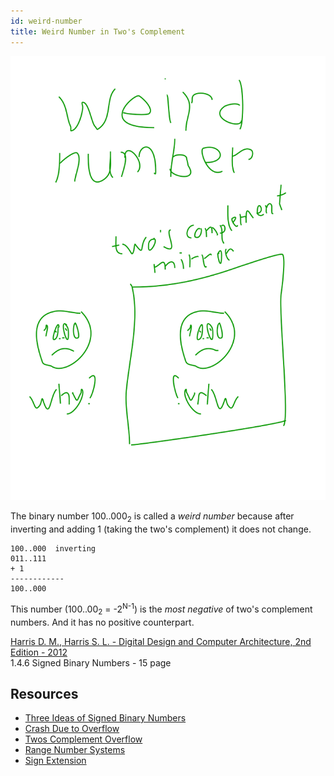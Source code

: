 ```yaml
---
id: weird-number
title: Weird Number in Two's Complement
---
```


![Weird Number](weird-number-in-twos-complement.svg)

The binary number 100..000<sub>2</sub> is called a _weird number_ because after inverting and adding 1 (taking the two's complement) it does not change.

```
100..000  inverting
011..111
+ 1
------------
100..000
```

This number (100..00<sub>2</sub> = -2<sup>N-1</sup>) is the _most negative_ of two's complement numbers. And it has no positive counterpart.

[Harris D. M., Harris S. L. - Digital Design and Computer Architecture, 2nd Edition - 2012](../../pdf/harris-d-m-harris-s-l-digital-design-and-computer-architecture-2nd-edition-2012.pdf)  
1.4.6 Signed Binary Numbers - 15 page

## Resources

- [Three Ideas of Signed Binary Numbers](three-ideas-signed-binary-numbers)
- [Crash Due to Overflow](crash-due-to-overflow)
- [Twos Complement Overflow](twos-complement-overflow)
- [Range Number Systems](range-number-systems)
- [Sign Extension](sign-extension)
